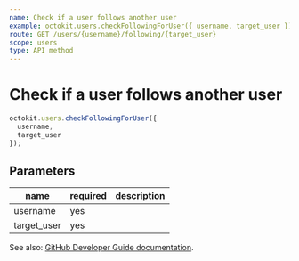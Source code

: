 ```yaml
---
name: Check if a user follows another user
example: octokit.users.checkFollowingForUser({ username, target_user })
route: GET /users/{username}/following/{target_user}
scope: users
type: API method
---
```


# Check if a user follows another user

```js
octokit.users.checkFollowingForUser({
  username,
  target_user
});
```

## Parameters

<table>
  <thead>
    <tr>
      <th>name</th>
      <th>required</th>
      <th>description</th>
    </tr>
  </thead>
  <tbody>
    <tr><td>username</td><td>yes</td><td>

</td></tr>
<tr><td>target_user</td><td>yes</td><td>

</td></tr>
  </tbody>
</table>

See also: [GitHub Developer Guide documentation](https://docs.github.com/rest/reference/users#check-if-a-user-follows-another-user).
